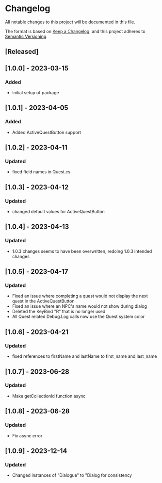 # Changelog

All notable changes to this project will be documented in this file.

The format is based on [Keep a Changelog](https://keepachangelog.com/en/1.0.0/),
and this project adheres to [Semantic Versioning](https://semver.org/spec/v2.0.0.html).

## [Released]

## [1.0.0] - 2023-03-15

### Added

- Initial setup of package

## [1.0.1] - 2023-04-05

### Added

- Added ActiveQuestButton support

## [1.0.2] - 2023-04-11

### Updated

- fixed field names in Quest.cs

## [1.0.3] - 2023-04-12

### Updated

- changed default values for ActiveQuestButton

## [1.0.4] - 2023-04-13

### Updated

- 1.0.3 changes seems to have been overwritten, redoing 1.0.3 intended changes

## [1.0.5] - 2023-04-17

### Updated

- Fixed an issue where completing a quest would not display the next quest in the ActiveQuestButton
- Fixed an issue where an NPC's name would not show during dialog
- Deleted the KeyBind "R" that is no longer used
- All Quest related Debug.Log calls now use the Quest system color

## [1.0.6] - 2023-04-21

### Updated

- fixed references to firstName and lastName to first_name and last_name

## [1.0.7] - 2023-06-28

### Updated

- Make getCollectionId function async

## [1.0.8] - 2023-06-28

### Updated

- Fix async error

## [1.0.9] - 2023-12-14

### Updated

- Changed instances of "Dialogue" to "Dialog for consistency
